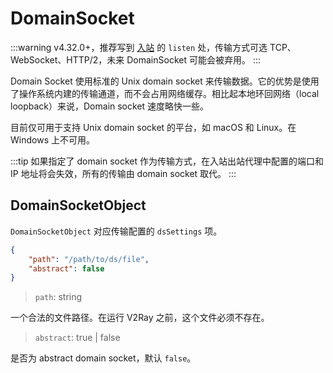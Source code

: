 # DomainSocket

:::warning
v4.32.0+，推荐写到 [入站](https://www.v2fly.org/config/inbounds.html) 的 `listen` 处，传输方式可选 TCP、WebSocket、HTTP/2，未来 DomainSocket 可能会被弃用。
:::

Domain Socket 使用标准的 Unix domain socket 来传输数据。它的优势是使用了操作系统内建的传输通道，而不会占用网络缓存。相比起本地环回网络（local loopback）来说，Domain socket 速度略快一些。

目前仅可用于支持 Unix domain socket 的平台，如 macOS 和 Linux。在 Windows 上不可用。

:::tip
如果指定了 domain socket 作为传输方式，在入站出站代理中配置的端口和 IP 地址将会失效，所有的传输由 domain socket 取代。
:::

## DomainSocketObject

`DomainSocketObject` 对应传输配置的 `dsSettings` 项。

```json
{
    "path": "/path/to/ds/file",
    "abstract": false
}
```

> `path`: string

一个合法的文件路径。在运行 V2Ray 之前，这个文件必须不存在。

> `abstract`: true | false

是否为 abstract domain socket，默认 `false`。
